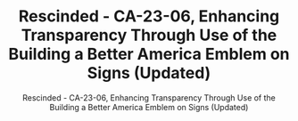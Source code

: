 ---
layout: resources-landing
title: "Rescinded - CA-23-06, Enhancing Transparency Through Use of the Building a Better America Emblem on Signs (Updated)"
subtitle: "Rescinded - CA-23-06, Enhancing Transparency Through Use of the Building a Better America Emblem on Signs (Updated)"
doc-link: ../assets/files/CA-23-06_Enhancing Transparency Through Use of the Investing in America Emblem on Signs.pdf
filters: federal-financial-assistance coffa controller-alert archived
fiscal_year: 2023
---